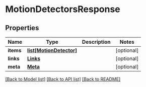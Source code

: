 # MotionDetectorsResponse

## Properties
Name | Type | Description | Notes
------------ | ------------- | ------------- | -------------
**items** | [**list[MotionDetector]**](MotionDetector.md) |  | [optional] 
**links** | [**Links**](Links.md) |  | [optional] 
**meta** | [**Meta**](Meta.md) |  | [optional] 

[[Back to Model list]](../README.md#documentation-for-models) [[Back to API list]](../README.md#documentation-for-api-endpoints) [[Back to README]](../README.md)

